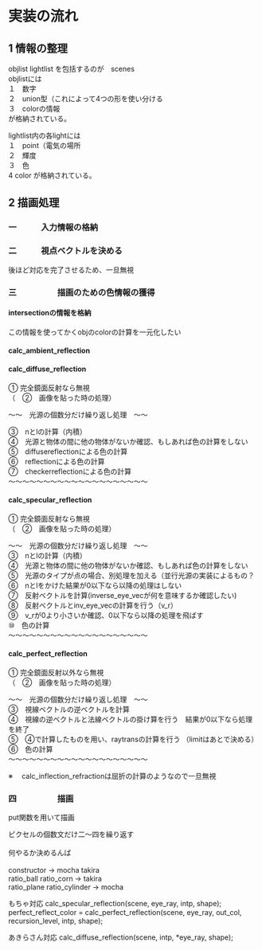 # 実装の流れ
  
## 1	情報の整理
  
objlist lightlist を包括するのが　scenes  
objlistには  
１　数字  
２　union型（これによって4つの形を使い分ける  
３　colorの情報  
が格納されている。  
  
lightlist内の各lightには  
１　point（電気の場所  
２　輝度  
３　色  
4   color
が格納されている。  
  
## 2	描画処理
  
### 一　　　入力情報の格納
  
### 二　　　視点ベクトルを決める
後ほど対応を完了させるため、一旦無視  
  
### 三　　　　　描画のための色情報の獲得
  
#### intersectionの情報を格納
この情報を使ってかくobjのcolorの計算を一元化したい<br>

#### calc_ambient_reflection

#### calc_diffuse_reflection
    
① 完全鏡面反射なら無視  
（　②　画像を貼った時の処理）  
  
〜〜　光源の個数分だけ繰り返し処理　〜〜
  
③　nとlの計算（内積）  
④　光源と物体の間に他の物体がないか確認、もしあれば色の計算をしない  
⑤　diffusereflectionによる色の計算  
⑥　reflectionによる色の計算  
⑦　checkerreflectionによる色の計算  
〜〜〜〜〜〜〜〜〜〜〜〜〜〜〜〜〜〜〜〜  
  
#### calc_specular_reflection
  
① 完全鏡面反射なら無視  
（　②　画像を貼った時の処理）  
  
〜〜　光源の個数分だけ繰り返し処理　〜〜  
③　nとlの計算（内積）  
④　光源と物体の間に他の物体がないか確認、もしあれば色の計算をしない  
⑤　光源のタイプが点の場合、別処理を加える（並行光源の実装によるもの？  
⑥　nとlをかけた結果が0以下なら以降の処理はしない  
⑦　反射ベクトルを計算(inverse_eye_vecが何を意味するか確認したい)  
⑧　反射ベクトルとinv_eye_vecの計算を行う（v_r）  
⑨　v_rが0より小さいか確認、0以下なら以降の処理を飛ばす  
⑩　色の計算  
〜〜〜〜〜〜〜〜〜〜〜〜〜〜〜〜〜〜〜〜  
  
#### calc_perfect_reflection

① 完全鏡面反射以外なら無視  
（　②　画像を貼った時の処理） 
  
〜〜　光源の個数分だけ繰り返し処理　〜〜  
③　視線ベクトルの逆ベクトルを計算  
④　視線の逆ベクトルと法線ベクトルの掛け算を行う　結果が0以下なら処理を終了  
⑤　④で計算したものを用い、raytransの計算を行う  （limitはあとで決める）
⑥　色の計算  
〜〜〜〜〜〜〜〜〜〜〜〜〜〜〜〜〜〜〜〜  
  
※ 　calc_inflection_refractionは屈折の計算のようなので一旦無視  
  
### 四　　　　　描画
put関数を用いて描画  
  
  
ピクセルの個数文だけ二〜四を繰り返す<br><br>
何やるか決めるんば<br><br>
constructor → mocha takira<br>
ratio_ball ratio_corn → takira<br>
ratio_plane ratio_cylinder → mocha<br>

もちゃ対応
calc_specular_reflection(scene, eye_ray, intp, shape);
perfect_reflect_color = calc_perfect_reflection(scene, eye_ray, out_col, recursion_level, intp, shape);

あきらさん対応
calc_diffuse_reflection(scene, intp, *eye_ray, shape);
